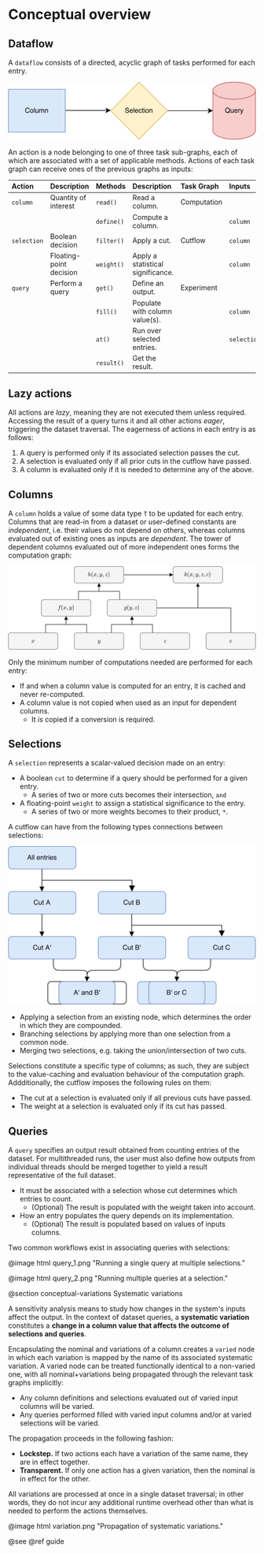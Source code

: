 # Conceptual overview

## Dataflow

A `dataflow` consists of a directed, acyclic graph of tasks performed for each entry.

![dataflow](../images/dataflow.png)

An action is a node belonging to one of three task sub-graphs, each of which are associated with a set of applicable methods.
Actions of each task graph can receive ones of the previous graphs as inputs:

| Action | Description | Methods | Description | Task Graph | Inputs |
| :--- | :-- | :-- | :-- | :-- | :-- | 
| `column` | Quantity of interest | `read()` | Read a column. | Computation |  |
| | | `define()` | Compute a column. | | `column` |
| `selection` | Boolean decision | `filter()` | Apply a cut. | Cutflow | `column` |
| | Floating-point decision | `weight()` | Apply a statistical significance. | | `column` |
| `query` | Perform a query | `get()` | Define an output. | Experiment | |
| | | `fill()` | Populate with column value(s). | | `column` |
| | | `at()` | Run over selected entries. | | `selection` |
| | | `result()` | Get the result. | | |

## Lazy actions

All actions are *lazy*, meaning they are not executed them unless required.
Accessing the result of a query turns it and all other actions *eager*, triggering the dataset traversal.
The eagerness of actions in each entry is as follows:

1. A query is performed only if its associated selection passes the cut.
2. A selection is evaluated only if all prior cuts in the cutflow have passed.
3. A column is evaluated only if it is needed to determine any of the above.

## Columns

A `column` holds a value of some data type `T` to be updated for each entry.
Columns that are read-in from a dataset or user-defined constants are *independent*, i.e. their values do not depend on others, whereas columns evaluated out of existing ones as inputs are *dependent*.
The tower of dependent columns evaluated out of more independent ones forms the computation graph:

![computation](../images/computation.png)

Only the minimum number of computations needed are performed for each entry:
- If and when a column value is computed for an entry, it is cached and never re-computed.
- A column value is not copied when used as an input for dependent columns.
    - It *is* copied if a conversion is required.

## Selections

A `selection` represents a scalar-valued decision made on an entry:

- A boolean `cut` to determine if a query should be performed for a given entry.
    - A series of two or more cuts becomes their intersection, `and`
- A floating-point `weight` to assign a statistical significance to the entry.
    - A series of two or more weights becomes to their product, `*`.

A cutflow can have from the following types connections between selections:

![cutflow](../images/cutflow.png)

- Applying a selection from an existing node, which determines the order in which they are compounded.
- Branching selections by applying more than one selection from a common node.
- Merging two selections, e.g. taking the union/intersection of two cuts.

Selections constitute a specific type of columns; as such, they are subject to the value-caching and evaluation behaviour of the computation graph.
Addditionally, the cutflow imposes the following rules on them:
- The cut at a selection is evaluated only if all previous cuts have passed.
- The weight at a selection is evaluated only if its cut has passed.

## Queries

A `query` specifies an output result obtained from counting entries of the dataset.
For multithreaded runs, the user must also define how outputs from individual threads should be merged together to yield a result representative of the full dataset.

- It must be associated with a selection whose cut determines which entries to count.
    - (Optional) The result is populated with the weight taken into account.
- How an entry populates the query depends on its implementation.
    - (Optional) The result is populated based on values of inputs columns.

Two common workflows exist in associating queries with selections:

@image html query_1.png "Running a single query at multiple selections."

@image html query_2.png "Running multiple queries at a selection."

@section conceptual-variations Systematic variations

A sensitivity analysis means to study how changes in the system's inputs affect the output. 
In the context of dataset queries, a **systematic variation** constitutes a __change in a column value that affects the outcome of selections and queries__.

Encapsulating the nominal and variations of a column creates a `varied` node in which each variation is mapped by the name of its associated systematic variation.
A varied node can be treated functionally identical to a non-varied one, with all nominal+variations being propagated through the relevant task graphs implicitly:

- Any column definitions and selections evaluated out of varied input columns will be varied.
- Any queries performed filled with varied input columns and/or at varied selections will be varied.

The propagation proceeds in the following fashion:

- **Lockstep.** If two actions each have a variation of the same name, they are in effect together.
- **Transparent.** If only one action has a given variation, then the nominal is in effect for the other.

All variations are processed at once in a single dataset traversal; in other words, they do not incur any additional runtime overhead other than what is needed to perform the actions themselves.

@image html variation.png "Propagation of systematic variations."

@see @ref guide